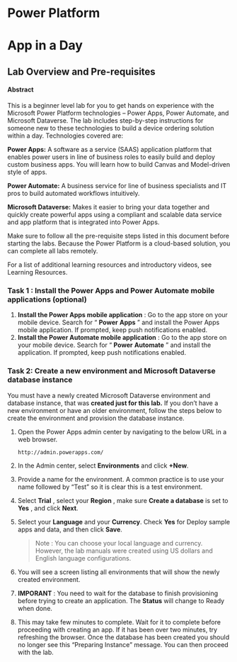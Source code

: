 # Power Platform

# App in a Day

## Lab Overview and Pre-requisites

#### Abstract

This is a beginner level lab for you to get hands on experience with the Microsoft Power Platform technologies – Power Apps, Power Automate, and Microsoft Dataverse. The lab includes step-by-step instructions for someone new to these technologies to build a device ordering solution within a day. Technologies covered are:

**Power Apps:** A software as a service (SAAS) application platform that enables power users in line of business roles to easily build and deploy custom business apps. You will learn how to build Canvas and Model-driven style of apps.

**Power Automate:** A business service for line of business specialists and IT pros to build automated workflows intuitively.

**Microsoft Dataverse:** Makes it easier to bring your data together and quickly create powerful apps using a compliant and scalable data service and app platform that is integrated into Power Apps.

Make sure to follow all the pre-requisite steps listed in this document before starting the labs. Because the Power Platform
is a cloud-based solution, you can complete all labs remotely.

For a list of additional learning resources and introductory videos, see Learning Resources.


### Task 1 : Install the Power Apps and Power Automate mobile applications (optional)

1. **Install the Power Apps mobile application** : Go to the app store on your mobile device. Search for “ **Power**
    **Apps** ” and install the Power Apps mobile application. If prompted, keep push notifications enabled.
2. **Install the Power Automate mobile application** : Go to the app store on your mobile device. Search for “ **Power**
    **Automate** ” and install the application. If prompted, keep push notifications enabled.

### Task 2: Create a new environment and Microsoft Dataverse database instance

You must have a newly created Microsoft Dataverse environment and database instance, that was **created just for this
lab.** If you don’t have a new environment or have an older environment, follow the steps below to create the environment
and provision the database instance.

1. Open the Power Apps admin center by navigating to the below URL in a web browser.

   ```
   http://admin.powerapps.com/
   ```
   
1. In the Admin center, select **Environments** and click **+New**.
1. Provide a name for the environment. A common practice is to use your name followed by “Test” so it is clear this
    is a test environment.
1. Select **Trial** , select your **Region** , make sure **Create a database** is set to **Yes** , and click **Next**.
1. Select your **Language** and your **Currency**. Check **Yes** for Deploy sample apps and data, and then click **Save**.
   > Note : You can choose your local language and currency. However, the lab manuals were created using US dollars and
English language configurations.
1. You will see a screen listing all environments that will show the newly created environment.
1. **IMPORANT** : You need to wait for the database to finish provisioning before trying to create an application. The
    **Status** will change to Ready when done. 
1. This may take few minutes to complete. Wait for it to complete before proceeding with creating an app. If it has
    been over two minutes, try refreshing the browser. Once the database has been created you should no longer see
    this “Preparing Instance” message. You can then proceed with the lab.
